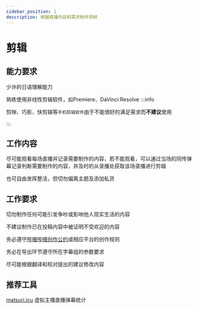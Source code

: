 ```yaml
---
sidebar_position: 1
description: 根据直播内容和需求制作视频
---
```


# 剪辑

## 能力要求
少许的日语理解能力

熟练使用非线性剪辑软件，如Premiere、DaVinci Resolve
:::info

剪映、巧影、快剪辑等`手机剪辑软件`由于不能很好的满足需求而**不建议**使用

:::
## 工作内容
尽可能观看每场直播并记录需要制作的内容，若不能观看，可以通过当场的同传弹幕记录判断需要制作的内容，并及时的从录播处获取该场录播进行剪辑

也可自由发挥整活，但切勿偏离主题及添加私货

## 工作要求
切勿制作任何可能引发争吵或影响他人现实生活的内容

不建议制作已在投稿内容中被证明不受欢迎的内容

务必遵守[哔哩哔哩创作公约](https://member.bilibili.com/platform/treaty)或相应平台的创作规则

务必在导出环节遵守所在字幕组的参数要求

尽可能根据翻译和校对提出的建议修改内容
 ## 推荐工具

 [matsuri.icu](https://matsuri.icu/) 虚拟主播直播弹幕统计